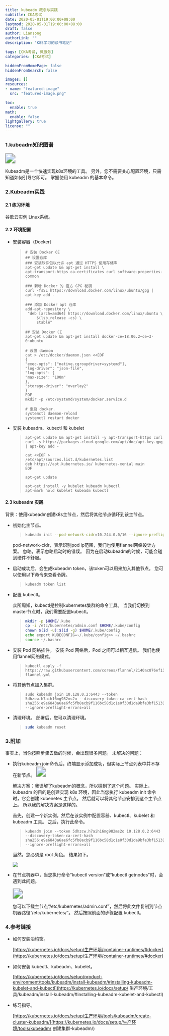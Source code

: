 ```yaml
---
title: kubeadm 概念与实践
subtitle: CKA考试
date: 2020-05-01T19:00:00+08:00
lastmod: 2020-05-01T19:00:00+08:00
draft: false
author: Liansong
authorLink: ""
description: "K8S学习的读书笔记"

tags: [CKA考试, 微服务]
categories: [CKA考试]

hiddenFromHomePage: false
hiddenFromSearch: false

images: []
resources:
- name: "featured-image"
  src: "featured-image.png"

toc:
  enable: true
math:
  enable: false
lightgallery: true
license: ""
---
```


### 1.kubeadm知识图谱

<img src="https://cdn.jsdelivr.net/gh/yeliansong/github-blog-PIC/blog-images/00831rSTgy1gctptvfodzj318m0min0y.jpg" style="zoom:200%;" />

Kubeadm是一个快速实现k8s环境的工具。 另外，您不需要关心配置环境，只需知道如何引导它即可。 掌握使用 kubeadm 的基本命令。


### 2.Kubeadm实践

#### 2.1 练习环境

谷歌云实例
Linux系统。

#### 2.2 环境配置

* 安装容器（Docker）

   > ```
   > # 安装 Docker CE
   > ## 设置仓库
   > ### 安装软件包以允许 apt 通过 HTTPS 使用存储库
   > apt-get update && apt-get install \
   > apt-transport-https ca-certificates curl software-properties-common
   > 
   > ### 新增 Docker 的 官方 GPG 秘钥
   > curl -fsSL https://download.docker.com/linux/ubuntu/gpg | apt-key add -
   > 
   > ### 添加 Docker apt 仓库
   > add-apt-repository \
   >  "deb [arch=amd64] https://download.docker.com/linux/ubuntu \                             
   >      $(lsb_release -cs) \                                                                 
   >      stable"
   > 
   > ## 安装 Docker CE
   > apt-get update && apt-get install docker-ce=18.06.2~ce~3-0~ubuntu
   > 
   > # 设置 daemon
   > cat > /etc/docker/daemon.json <<EOF
   > {
   > "exec-opts": ["native.cgroupdriver=systemd"],
   > "log-driver": "json-file",
   > "log-opts": {
   > "max-size": "100m"   
   > },
   > "storage-driver": "overlay2"
   > }
   > EOF
   > mkdir -p /etc/systemd/system/docker.service.d
   > 
   > # 重启 docker.
   > systemctl daemon-reload
   > systemctl restart docker
   > ```

* 安装 kubeadm、kubectl 和 kubelet

   >```
   >apt-get update && apt-get install -y apt-transport-https curl
   >curl -s https://packages.cloud.google.com/apt/doc/apt-key.gpg | apt-key add -
   >
   >cat <<EOF >
   >/etc/apt/sources.list.d/kubernetes.list
   >deb https://apt.kubernetes.io/ kubernetes-xenial main
   >EOF
   >
   >apt-get update
   >
   >apt-get install -y kubelet kubeadm kubectl
   >apt-mark hold kubelet kubeadm kubectl
   >```

#### 2.3 kubeadm 实践

背景：使用kubeadm创建k8s主节点，然后将其他节点循环到该主节点。

* 初始化主节点。

   > ```bash
   > kubeadm init --pod-network-cidr=10.244.0.0/16 --ignore-preflight-errors=all
   > ```

   pod-network-cidr，表示识别pod ip范围，我们也使用flannel网络设计方案。
   忽略，表示忽略启动时的错误。 因为在启动kubeadm的时候，可能会碰到硬件不舒服。

* 启动成功后，会生成kubeadm token，该token可以用来加入其他节点。 您可以使用以下命令来查看令牌。

   > ```bash
   > kubeadm token list
   > ```

  


- 配置 kubectl。

   众所周知，kubectl是控制kubernetes集群的命令工具。 当我们切换到master节点时，我们需要配置kubectl。

   > ```bash
   > mkdir -p $HOME/.kube
   > cp -i /etc/kubernetes/admin.conf $HOME/.kube/config
   > chown $(id -u):$(id -g) $HOME/.kube/config
   > echo export KUBECONFIG=~/.kube/config>> ~/.bashrc
   > source ~/.bashrc
   > ```


- 安装 Pod 网络插件。 安装 Pod 网络后，Pod 之间可以相互通信。 我们也使用flannel网络模式。

   > ``` 重击
   > kubectl apply -f https://raw.githubusercontent.com/coreos/flannel/2140ac876ef134e0ed5af15c65e414cf26827915/Documentation/kube-flannel.yml
   > ```

- 将其他节点加入集群。

   > ``` 重击
   > sudo kubeadm join 10.128.0.2:6443 --token 5dhzcw.h7aih16mg982ms2o --discovery-token-ca-cert-hash sha256:e9e6843a6ae6fc5fb8acb9f116bc58d1c1e0f30d1da9bfe3bf151319c3788d57 --ignore-preflight-errors=all
   > ```

- 清理环境。
   部署后，您可以清理环境。

     > ```bash
     > sudo kubeadm reset
     > ```

### 3.附加

事实上，当你按照步骤去做的时候，会出现很多问题。
未解决的问题：

* 执行kubeadm join命令后，终端显示添加成功，但实际上节点列表中并不存在新节点。
   <img src="https://cdn.jsdelivr.net/gh/yeliansong/github-blog-PIC/blog-images/00831rSTgy1gctpsng90mj326w0t6gx6.jpg" style="zoom:200%;" />



   解决方案：我误解了kubeadm的概念，所以碰到了这个问题。
   实际上，kubeadm 的目的是创建实现 k8s 环境，因此当您执行 kubeadm init 命令时，它会创建 kubenetes 主节点。 然后就可以将其他节点安排到这个主节点上。 所以我的解决方案是这样的。

   首先，创建一个新实例，然后在该实例中配置容器、kubectl、kubelet 和 kubeadm 工具。 之后，执行此命令。

   > ```
   > kubeadm join --token 5dhzcw.h7aih16mg982ms2o 10.128.0.2:6443 --discovery-token-ca-cert-hash sha256:e9e6843a6ae6fc5fb8acb9f116bc58d1c1e0f30d1da9bfe3bf151319c3788d57 --ignore-preflight-errors=all
   > ```

   当然，您必须是 root 角色。 结果如下。

   <img src="https://cdn.jsdelivr.net/gh/yeliansong/github-blog-PIC/blog-images/00831rSTgy1gcupzi3schj30vc03ymy7.jpg" style="缩放:200%;" />

  

- 在节点机器中，当您执行命令“kubectl version”或“kubectl getnodes”时，会遇到此问题。

   <img src="https://cdn.jsdelivr.net/gh/yeliansong/github-blog-PIC/blog-images/00831rSTgy1gd2sn8gkg0j31de032jsa.jpg" style="zoom:200%;" />

   您可以下载主节点“/etc/kubernetes/admin.conf”，然后将此文件复制到节点机器路径“/etc/kubernetes/”。 然后按照前面的步骤配置 kubectl。

### 4.参考链接

- 如何安装泊坞窗。

    [https://kubernetes.io/docs/setup/生产环境/container-runtimes/#docker](https://kubernetes.io/docs/setup/生产环境/container-runtimes/#docker)



- 如何安装 kubectl、kubeadm、kubelet。

    [https://kubernetes.io/docs/setup/product-environment/tools/kubeadm/install-kubeadm/#installing-kubeadm-kubelet-and-kubectl](https://kubernetes.io/docs/setup/ 生产环境/工具/kubeadm/install-kubeadm/#installing-kubeadm-kubelet-and-kubectl)



- 练习指导。

    [https://kubernetes.io/docs/setup/生产环境/tools/kubeadm/create-cluster-kubeadm/](https://kubernetes.io/docs/setup/生产环境/tools/kubeadm/ 创建集群-kubeadm/)